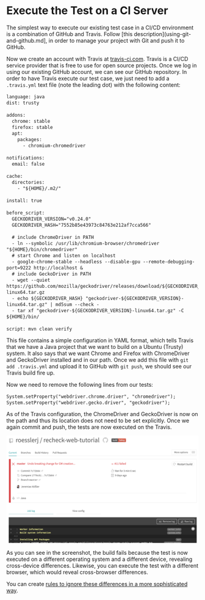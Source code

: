 # Execute the Test on a CI Server

The simplest way to execute our existing test case in a CI/CD environment is a combination of GitHub and Travis. Follow [this description](using-git-and-github.md], in order to manage your project with Git and push it to GitHub.

Now we create an account with Travis at [travis-ci.com](https://travis-ci.com/). Travis is a CI/CD service provider that is free to use for open source projects. Once we log in using our existing GitHub account, we can see our GitHub repository. In order to have Travis execute our test case, we just need to add a `.travis.yml` text file (note the leading dot) with the following content:

```
language: java
dist: trusty

addons:
  chrome: stable
  firefox: stable
  apt:
    packages:
      - chromium-chromedriver

notifications:
  email: false

cache:
  directories:
    - "${HOME}/.m2/"

install: true

before_script:
  GECKODRIVER_VERSION="v0.24.0"
  GECKODRIVER_HASH="7552b85e43973c84763e212af7cca566"

  # include ChromeDriver in PATH
  - ln --symbolic /usr/lib/chromium-browser/chromedriver "${HOME}/bin/chromedriver"
  # start Chrome and listen on localhost
  - google-chrome-stable --headless --disable-gpu --remote-debugging-port=9222 http://localhost &
  # include GeckoDriver in PATH
  - wget --quiet https://github.com/mozilla/geckodriver/releases/download/${GECKODRIVER_VERSION}/geckodriver-${GECKODRIVER_VERSION}-linux64.tar.gz
  - echo ${GECKODRIVER_HASH} "geckodriver-${GECKODRIVER_VERSION}-linux64.tar.gz" | md5sum --check -
  - tar xf "geckodriver-${GECKODRIVER_VERSION}-linux64.tar.gz" -C ${HOME}/bin/

script: mvn clean verify
```

This file contains a simple configuration in YAML format, which tells Travis that we have a Java project that we want to build on a Ubuntu (Trusty) system. It also says that we want Chrome and Firefox with ChromeDriver and GeckoDriver installed and in our path. Once we add this file with `git add .travis.yml` and upload it to GitHub with `git push`, we should see our Travis build fire up.

Now we need to remove the following lines from our tests:

```
System.setProperty("webdriver.chrome.driver", "chromedriver");
System.setProperty("webdriver.gecko.driver", "geckodriver");
```

As of the Travis configuration, the ChromeDriver and GeckoDriver is now on the path and thus its location does not need to be set explicitly. Once we again commit and push, the tests are now executed on the Travis.

![Travis failing build](travis-failing-build.png)
 
As you can see in the screenshot, the build fails because the test is now executed on a different operating system and a different device, revealing cross-device differences. Likewise, you can execute the test with a different browser, which would reveal cross-browser differences.

You can create [rules to ignore these differences in a more sophisticated way](rule-based-ignore.md).

